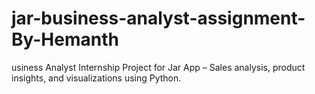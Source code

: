 # jar-business-analyst-assignment-By-Hemanth
usiness Analyst Internship Project for Jar App – Sales analysis, product insights, and visualizations using Python.
